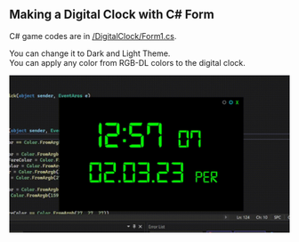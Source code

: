 ## Making a Digital Clock with C# Form
C# game codes are in [/DigitalClock/Form1.cs](https://github.com/AtakanTurgut/DigitalClock/blob/main/DigitalClock/Form1.cs).

You can change it to Dark and Light Theme. <br />
You can apply any color from RGB-DL colors to the digital clock. <br />

![](/pictures/DigitalClock.gif)

